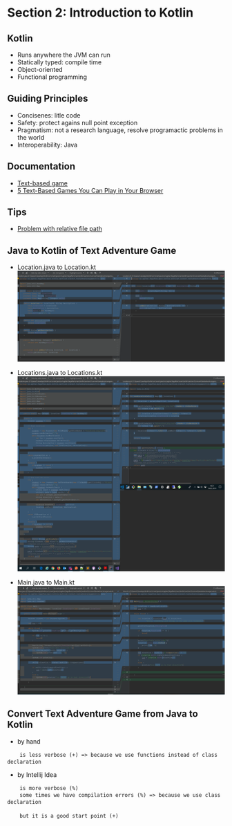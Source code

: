 # Section 2: Introduction to Kotlin

## Kotlin 
- Runs anywhere the JVM can run
- Statically typed: compile time
- Object-oriented
- Functional programming

## Guiding Principles
- Concisenes: litle code
- Safety: protect agains null point exception
- Pragmatism: not a research language, resolve programactic problems in the world
- Interoperability: Java 

## Documentation
- [Text-based game](https://en.wikipedia.org/wiki/Text-based_game)
- [5 Text-Based Games You Can Play in Your Browser](https://www.makeuseof.com/tag/browser-text-based-games/)

## Tips 
- [Problem with relative file path](https://stackoverflow.com/questions/2860616/problem-with-relative-file-path)

## Java to Kotlin of Text Adventure Game
- Location.java to Location.kt
![Start Intellij Idea on Linux](https://raw.githubusercontent.com/pedalv/JavaApp/master/Kotlin/Location-Java-to-Kotlin.PNG)

- Locations.java to Locations.kt
![Start Intellij Idea on Linux](https://raw.githubusercontent.com/pedalv/JavaApp/master/Kotlin/Locations-Java-to-Kotlin.PNG)

- Main.java to Main.kt
![Start Intellij Idea on Linux](https://raw.githubusercontent.com/pedalv/JavaApp/master/Kotlin/Main-Java-to-Kotlin.PNG)


## Convert Text Adventure Game from Java to Kotlin
- by hand

``` 
	is less verbose (+) => because we use functions instead of class declaration
```
- by Intellij Idea 

``` 
	is more verbose (%)
	some times we have compilation errors (%) => because we use class declaration
	
	but it is a good start point (+)
``` 
